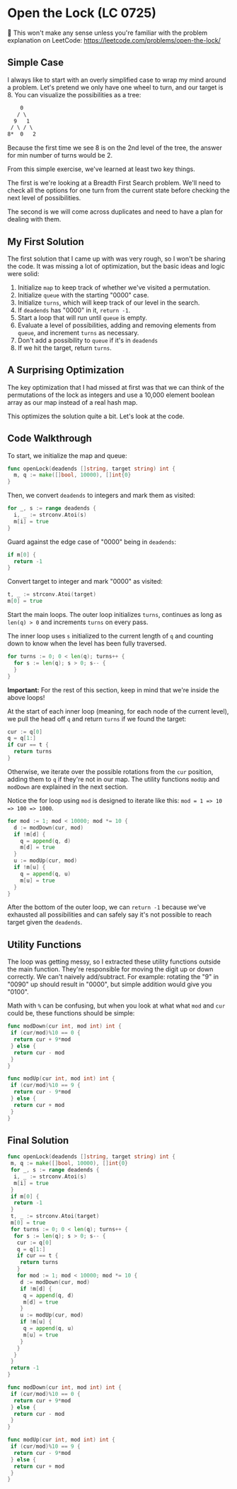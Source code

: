 # Open the Lock (LC 0725)

🛑️ This won't make any sense unless you're familiar with the problem explanation on LeetCode: <https://leetcode.com/problems/open-the-lock/>

## Simple Case

I always like to start with an overly simplified case to wrap my mind around a problem. Let's pretend we only have one wheel to turn, and our target is 8. You can visualize the possibilities as a tree:

```txt
    0
   / \
  9   1
 / \ / \
8*  0   2
```

Because the first time we see 8 is on the 2nd level of the tree, the answer for min number of turns would be 2.

From this simple exercise, we've learned at least two key things.

The first is we're looking at a Breadth First Search problem. We'll need to check all the options for one turn from the current state before checking the next level of possibilities.

The second is we will come across duplicates and need to have a plan for dealing with them.

## My First Solution

The first solution that I came up with was very rough, so I won't be sharing the code. It was missing a lot of optimization, but the basic ideas and logic were solid:

1. Initialize `map` to keep track of whether we've visited a permutation.
2. Initialize `queue` with the starting "0000" case.
3. Initialize `turns`, which will keep track of our level in the search.
4. If `deadends` has "0000" in it, `return -1`.
5. Start a loop that will run until `queue` is empty.
6. Evaluate a level of possibilities, adding and removing elements from `queue`, and increment `turns` as necessary.
7. Don't add a possibility to `queue` if it's in `deadends`
8. If we hit the target, return `turns`.

## A Surprising Optimization

The key optimization that I had missed at first was that we can think of the permutations of the lock as integers and use a 10,000 element boolean array as our map instead of a real hash map.

This optimizes the solution quite a bit. Let's look at the code.

## Code Walkthrough

To start, we initialize the map and queue:

```go
func openLock(deadends []string, target string) int {
  m, q := make([]bool, 10000), []int{0}
}
```

Then, we convert `deadends` to integers and mark them as visited:

```go
for _, s := range deadends {
  i, _ := strconv.Atoi(s)
  m[i] = true
}
```

Guard against the edge case of "0000" being in `deadends`:

```go
if m[0] {
  return -1
}
```

Convert target to integer and mark "0000" as visited:

```go
t, _ := strconv.Atoi(target)
m[0] = true
```

Start the main loops. The outer loop initializes `turns`, continues as long as `len(q) > 0` and increments `turns` on every pass.

The inner loop uses `s` initialized to the current length of `q` and counting down to know when the level has been fully traversed.
  
```go
for turns := 0; 0 < len(q); turns++ {
  for s := len(q); s > 0; s-- {
  }
}
```

**Important:** For the rest of this section, keep in mind that we're inside the above loops!

At the start of each inner loop (meaning, for each node of the current level), we pull the head off `q` and return `turns` if we found the target:

```go
cur := q[0]
q = q[1:]
if cur == t {
  return turns
}
```

Otherwise, we iterate over the possible rotations from the `cur` position, adding them to `q` if they're not in our map. The utility functions `modUp` and `modDown` are explained in the next section.

Notice the for loop using `mod` is designed to iterate like this: `mod = 1 => 10 => 100 => 1000`.

```go
for mod := 1; mod < 10000; mod *= 10 {
  d := modDown(cur, mod)
  if !m[d] {
    q = append(q, d)
    m[d] = true
  }
  u := modUp(cur, mod)
  if !m[u] {
    q = append(q, u)
    m[u] = true
  }
}
```

After the bottom of the outer loop, we can `return -1` because we've exhausted all possibilities and can safely say it's not possible to reach target given the `deadends`.

## Utility Functions

The loop was getting messy, so I extracted these utility functions outside the main function. They're responsible for moving the digit up or down correctly. We can't naively add/subtract. For example: rotating the "9" in "0090" up should result in "0000", but simple addition would give you "0100".

Math with `%` can be confusing, but when you look at what what `mod` and `cur` could be, these functions should be simple:

```go
func modDown(cur int, mod int) int {
 if (cur/mod)%10 == 0 {
  return cur + 9*mod
 } else {
  return cur - mod
 }
}

func modUp(cur int, mod int) int {
 if (cur/mod)%10 == 9 {
  return cur - 9*mod
 } else {
  return cur + mod
 }
}
```

## Final Solution

```go
func openLock(deadends []string, target string) int {
 m, q := make([]bool, 10000), []int{0}
 for _, s := range deadends {
  i, _ := strconv.Atoi(s)
  m[i] = true
 }
 if m[0] {
  return -1
 }
 t, _ := strconv.Atoi(target)
 m[0] = true
 for turns := 0; 0 < len(q); turns++ {
  for s := len(q); s > 0; s-- {
   cur := q[0]
   q = q[1:]
   if cur == t {
    return turns
   }
   for mod := 1; mod < 10000; mod *= 10 {
    d := modDown(cur, mod)
    if !m[d] {
     q = append(q, d)
     m[d] = true
    }
    u := modUp(cur, mod)
    if !m[u] {
     q = append(q, u)
     m[u] = true
    }
   }
  }
 }
 return -1
}

func modDown(cur int, mod int) int {
 if (cur/mod)%10 == 0 {
  return cur + 9*mod
 } else {
  return cur - mod
 }
}

func modUp(cur int, mod int) int {
 if (cur/mod)%10 == 9 {
  return cur - 9*mod
 } else {
  return cur + mod
 }
}
```
